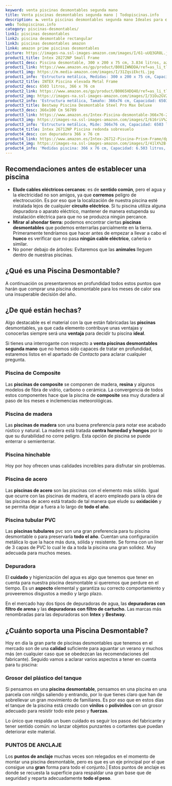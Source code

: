 ```yaml
---
keyword: venta piscinas desmontables segunda mano
title: Venta piscinas desmontables segunda mano | Todopiscinas.info
description: 🏊 venta piscinas desmontables segunda mano Ideales para este verano 2021. Aquí puedes comprar venta piscinas desmontables segunda mano y comparar con otras similares. No dejes escapar venta piscinas desmontables segunda mano a un precio realmente tentador.
web: Todopiscinas.info
category: piscinas-desmontables/
link1: piscinas desmontables
link2: piscina desmontable rectangular
link3: piscinas desmontables amazon
link4: amazon prime piscinas desmontables
picture: https://images-na.ssl-images-amazon.com/images/I/61-uUQ3GR8L.jpg
product1_title: Intex 28272NP Small Frame
product1_desc: Piscina desmontable, 300 x 200 x 75 cm, 3.834 litros, azul
product1_link: https://www.amazon.es/gp/product/B001IWNDDA/ref=as_li_tl?ie=UTF8&camp=3638&creative=24630&creativeASIN=B001IWNDDA&linkCode=as2&tag=todopiscinas0e-21&linkId=25b9d647487c889cb6ef56ed63f50ca1
product1_img: https://m.media-amazon.com/images/I/31ZqsiEkctL.jpg
product1_info: 'Estructura metálica, Medidas: 300 x 200 x 75 cm, Capacidad: 3.834 litros, Para 6 personas (+ 6 años), Fácil montaje, Forma rectangular'
product2_title: INTEX Piscina elevada Metal Frame
product2_desc: 6503 litros, 366 x 76 cm
product2_link: https://www.amazon.es/gp/product/B0065HDQ4O/ref=as_li_tl?ie=UTF8&camp=3638&creative=24630&creativeASIN=B0065HDQ4O&linkCode=as2&tag=todopiscinas0e-21&linkId=ed2430e3ba564d3527ee103df33ed7b3
product2_img: https://images-na.ssl-images-amazon.com/images/I/31Ou2GV2SAL.jpg
product2_info: 'Estructura metálica, Tamaño: 366x76 cm, Capacidad: 6503 litros, Forma circular, De 4 a 7 personas (+6 años)'
product3_title: Bestway Piscina Desmontable Steel Pro Max Deluxe
product3_desc: 366x100 Cm 56709
product3_link: https://www.amazon.es/Intex-Piscina-desmontable-366x76-28210NP/dp/B0065HDQ4O?__mk_es_ES=%C3%85M%C3%85%C5%BD%C3%95%C3%91&crid=25UQGV9HG2INI&dchild=1&keywords=piscinas+desmontables&qid=1615854176&sprefix=piscinas+dem%2Caps%2C201&sr=8-5&linkCode=ll1&tag=todopiscinas0e-21&linkId=34f200977c6cbaab1f3f4d9ac0e64755&language=es_ES&ref_=as_li_ss_tl
product3_img: https://images-na.ssl-images-amazon.com/images/I/616riV%2BiY3L.jpg
product3_info: 'Estructura metálica, Mide: 366x76 cm, Capacidad: 6503 litros, De 4 a 7 personas mayores de 6 años, Forma circular, Tecnología Super-Tough'
product4_title: Intex 26712NP Piscina redonda sobresuelo
product4_desc: con depuradora 366 x 76 cm
product4_link: https://www.amazon.es/Intex-26712-Piscina-Prism-Frame/dp/B07FB823GL?__mk_es_ES=%C3%85M%C3%85%C5%BD%C3%95%C3%91&dchild=1&keywords=piscinas+desmontables+con+depuradora&qid=1615936418&sr=8-5&linkCode=ll1&tag=todopiscinas0e-21&linkId=d98699de7830cd471766fa1daa36de34&language=es_ES&ref_=as_li_ss_tl
product4_img: https://images-na.ssl-images-amazon.com/images/I/41lX%2B-YpibL.jpg
product4_info: 'Medidas piscina: 366 x 76 cm, Capacidad: 6.503 litros, Incluye depuradora de cartucha A, Lona resistente triple capa'
---
```



<external-banner></external-banner>



## Recomendaciones antes de establecer una piscina



*   **Elude cables eléctricos cercanos**: es de **sentido común**, pero el agua y la electricidad no son amigos, ya que **corremos** peligro de electrocución. Es por eso que la localización de nuestra piscina esté instalada lejos de cualquier **circuito eléctrico**. Si tu piscina utiliza alguna depuradora o aparato eléctrico, mantener de manera estupenda su instalación eléctrica para que no se produzca ningún percance.
*   **Mirar al ahondar tierra:** podemos encontrar ciertas **piscinas desmontables** que podemos enterrarlas parcialmente en la tierra. Primeramente tendríamos que hacer antes de empezar a llevar a cabo el **hueco** es verificar que no pasa **ningún cable eléctrico**, cañería o similar.
*   No poner debajo de árboles: Evitaremos que las **animales** lleguen dentro de nuestras piscinas.
## ¿Qué es una Piscina Desmontable?



A continuación os presentaremos en profundidad todos estos puntos que harán que comprar una piscina desmontable para los meses de calor sea una insuperable decisión del año.

<brand-panel :title=product1_title :desc=product1_desc :img=product1_img :link=product1_link></brand-panel>

<stats-list :link1=link1 :link2=link2 :link3=link3 :link4=link4 :category=category></stats-list>


## ¿De qué  están hechas?

Algo destacable es el material con la que están fabricadas las **piscinas** desmontables, ya que cada elemento contribuye unas ventajas y conocerlas siempre será una **ventaja** para decidir tu piscina **ideal**.

Si tienes una interrogante con respecto a **venta piscinas desmontables segunda mano** que no hemos sido capaces de tratar en profundidad, estaremos listos en el apartado de _Contacto_ para aclarar cualquier pregunta.


### Piscina de Composite

Las **piscinas de composite** se componen de madera, **resina** y algunos modelos de fibra de vidrio, carbono o cerámica. La convergencia de todos estos componentes hace que la piscina de **composite** sea muy duradera al paso de los meses e inclemencias meteorológicas.


### Piscina de madera

Las **piscinas de madera** son una buena preferencia para notar ese acabado rústico y natural. La madera está tratada **contra humedad y hongos** por lo que su durabilidad no corre peligro. Esta opción de piscina se puede enterrar o semienterrar.


### Piscina hinchable

 Hoy por hoy ofrecen unas calidades increíbles para disfrutar sin problemas.


### Piscina de acero

Las **piscinas de acero** son las piscinas con el elemento más sólido. Igual que ocurre con las piscinas de madera, el acero empleado para la obra de las piscinas de acero está tratado de tal manera que elude su **oxidación** y se permita dejar a fuera a lo largo de **todo el año**.


### Piscina tubular PVC

Las **piscinas tubulares** pvc son una gran preferencia para tu piscina desmontable o para preservarla **todo el año**. Cuentan una configuración metálica lo que la hace más dura, sólida y resistente. Se forma con un liner de 3 capas de PVC lo cual le da a toda la piscina una gran solidez. Muy adecuada para muchos meses.


### Depuradora

El **cuidado** y higienización del agua es algo que tenemos que tener en cuenta para nuestra piscina desmontable si queremos que perdure en el tiempo. Es un **aspecto** elemental y garantiza su correcto comportamiento y proveeremos disgustos a medio y largo plazo.

En el mercado hay dos tipos de depuradoras de agua, las **depuradoras con filtro de arena** y  las **depuradoras** **con filtro de cartucho.** Las marcas más renombradas para las depuradoras son **Intex** y **Bestway**.


## ¿Cuánto soporta una Piscina Desmontable?

Hoy en dia la gran parte de piscinas desmontables que tenemos en el mercado son de una **calidad** suficiente para aguantar un verano y muchos más (en cualquier caso que se obedezcan las recomendaciones del fabricante). Seguido vamos a aclarar varios aspectos a tener en cuenta para tu piscina:


### Grosor del plástico del tanque

Si pensamos en una **piscina desmontable**, pensamos en una piscina en una parcela con niñ@s saliendo y entrando, por lo que tienes claro que han de sobrellevar un gran movimiento de familiares. Es por eso que en estos días el tanque de la piscina está creado con **vinilos** o **polivinilos** con un grosor adecuado para resistir todo este peso y **fuerzas**.

Lo único que respalda un	 buen cuidado es seguir los pasos del fabricante y tener sentido común: no lanzar objetos punzantes o cortantes que puedan deteriorar este material.


### PUNTOS DE ANCLAJE

Los **puntos de anclaje** muchas veces son relegados en el momento de montar una piscina desmontable, pero  es que es un eje principal por el que consigue una **gran** forma para todo el conjunto.| Estos puntos de anclaje es donde se recuesta la superficie para respaldar una gran base que de seguridad y reparta adecuadamente **todo el peso**.